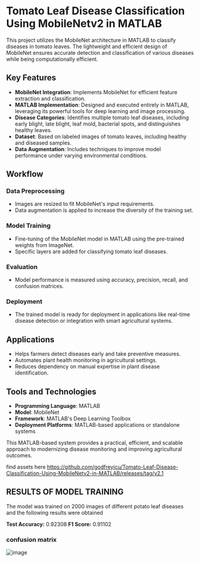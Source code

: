 # Tomato Leaf Disease Classification Using MobileNetv2 in MATLAB

This project utilizes the MobileNet architecture in MATLAB to classify diseases in tomato leaves. The lightweight and efficient design of MobileNet ensures accurate detection and classification of various diseases while being computationally efficient.

## Key Features
- **MobileNet Integration**: Implements MobileNet for efficient feature extraction and classification.
- **MATLAB Implementation**: Designed and executed entirely in MATLAB, leveraging its powerful tools for deep learning and image processing.
- **Disease Categories**: Identifies multiple tomato leaf diseases, including early blight, late blight, leaf mold, bacterial spots, and distinguishes healthy leaves.
- **Dataset**: Based on labeled images of tomato leaves, including healthy and diseased samples.
- **Data Augmentation**: Includes techniques to improve model performance under varying environmental conditions.

## Workflow
### Data Preprocessing
- Images are resized to fit MobileNet's input requirements.
- Data augmentation is applied to increase the diversity of the training set.

### Model Training
- Fine-tuning of the MobileNet model in MATLAB using the pre-trained weights from ImageNet.
- Specific layers are added for classifying tomato leaf diseases.

### Evaluation
- Model performance is measured using accuracy, precision, recall, and confusion matrices.

### Deployment
- The trained model is ready for deployment in applications like real-time disease detection or integration with smart agricultural systems.

## Applications
- Helps farmers detect diseases early and take preventive measures.
- Automates plant health monitoring in agricultural settings.
- Reduces dependency on manual expertise in plant disease identification.

## Tools and Technologies
- **Programming Language**: MATLAB
- **Model**: MobileNet
- **Framework**: MATLAB's Deep Learning Toolbox
- **Deployment Platforms**: MATLAB-based applications or standalone systems

This MATLAB-based system provides a practical, efficient, and scalable approach to modernizing disease monitoring and improving agricultural outcomes.

find assets here https://github.com/godfreyicu/Tomato-Leaf-Disease-Classification-Using-MobileNetv2-in-MATLAB/releases/tag/v2.1

## RESULTS OF MODEL TRAINING

The model was trained on 2000 images of different potato leaf diseases and the following results were obtained

**Test Accuracy:** 0.92308
**F1 Score:** 0.91102

 ### confusion matrix
![image](https://github.com/user-attachments/assets/88744730-83c5-4ba7-a16b-4c989101f47e)



